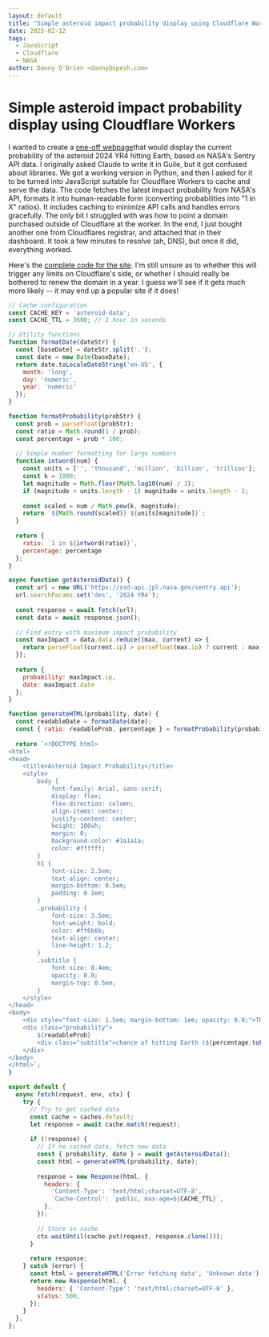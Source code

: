 ```yaml
---
layout: default
title: "Simple asteroid impact probability display using Cloudflare Workers"
date: 2025-02-12
tags:
  - JavaScript
  - Cloudflare
  - NASA
author: Danny O'Brien <danny@spesh.com>
---
```


# Simple asteroid impact probability display using Cloudflare Workers

I wanted to create a [one-off webpage](http://arewedoomedyet.org/)that would display the current probability of the asteroid 2024 YR4 hitting Earth, based on NASA's Sentry API data. I originally asked Claude to write it in Guile, but it got confused about libraries. We got a working version in Python, and then I asked for it to be turned into JavaScript suitable for Cloudflare Workers to cache and serve the data. The code fetches the latest impact probability from NASA's API, formats it into human-readable form (converting probabilities into "1 in X" ratios). It includes caching to minimize API calls and handles errors gracefully. The only bit I struggled with was how to point a domain purchased outside of Cloudflare at the worker. In the end, I just bought another one from Cloudflares registrar, and attached that in their dashboard. It took a few minutes to resolve (ah, DNS), but once it did, everything worked.

Here's the [complete code for the site](https://arewedoomedyet.org/). I'm still unsure as to whether this will trigger any limits on Cloudflare's side, or whether I should really be bothered to renew the domain in a year. I guess we'll see if it gets much more likely -- it may end up a popular site if it does!

```javascript
// Cache configuration
const CACHE_KEY = 'asteroid-data';
const CACHE_TTL = 3600; // 1 hour in seconds

// Utility functions
function formatDate(dateStr) {
  const [baseDate] = dateStr.split('.');
  const date = new Date(baseDate);
  return date.toLocaleDateString('en-US', { 
    month: 'long', 
    day: 'numeric', 
    year: 'numeric' 
  });
}

function formatProbability(probStr) {
  const prob = parseFloat(probStr);
  const ratio = Math.round(1 / prob);
  const percentage = prob * 100;
  
  // Simple number formatting for large numbers
  function intword(num) {
    const units = ['', 'thousand', 'million', 'billion', 'trillion'];
    const k = 1000;
    let magnitude = Math.floor(Math.log10(num) / 3);
    if (magnitude > units.length - 1) magnitude = units.length - 1;
    
    const scaled = num / Math.pow(k, magnitude);
    return `${Math.round(scaled)} ${units[magnitude]}`;
  }
  
  return {
    ratio: `1 in ${intword(ratio)}`,
    percentage: percentage
  };
}

async function getAsteroidData() {
  const url = new URL('https://ssd-api.jpl.nasa.gov/sentry.api');
  url.searchParams.set('des', '2024 YR4');
  
  const response = await fetch(url);
  const data = await response.json();
  
  // Find entry with maximum impact probability
  const maxImpact = data.data.reduce((max, current) => {
    return parseFloat(current.ip) > parseFloat(max.ip) ? current : max;
  });
  
  return {
    probability: maxImpact.ip,
    date: maxImpact.date
  };
}

function generateHTML(probability, date) {
  const readableDate = formatDate(date);
  const { ratio: readableProb, percentage } = formatProbability(probability);
  
  return `<!DOCTYPE html>
<html>
<head>
    <title>Asteroid Impact Probability</title>
    <style>
        body { 
            font-family: Arial, sans-serif;
            display: flex;
            flex-direction: column;
            align-items: center;
            justify-content: center;
            height: 100vh;
            margin: 0;
            background-color: #1a1a1a;
            color: #ffffff;
        }
        h1 {
            font-size: 2.5em;
            text-align: center;
            margin-bottom: 0.5em;
            padding: 0 1em;
        }
        .probability {
            font-size: 3.5em;
            font-weight: bold;
            color: #ff6b6b;
            text-align: center;
            line-height: 1.2;
        }
        .subtitle {
            font-size: 0.4em;
            opacity: 0.8;
            margin-top: 0.5em;
        }
    </style>
</head>
<body>
    <div style="font-size: 1.5em; margin-bottom: 1em; opacity: 0.9;">The <a href="https://cneos.jpl.nasa.gov/sentry/details.html#?des=2024%20YR4">asteroid 2024 YR4</a> has a</div>
    <div class="probability">
        ${readableProb}
        <div class="subtitle">chance of hitting Earth (${percentage.toFixed(4)}%) on ${readableDate}.</div>
    </div>
</body>
</html>`;
}

export default {
  async fetch(request, env, ctx) {
    try {
      // Try to get cached data
      const cache = caches.default;
      let response = await cache.match(request);
      
      if (!response) {
        // If no cached data, fetch new data
        const { probability, date } = await getAsteroidData();
        const html = generateHTML(probability, date);
        
        response = new Response(html, {
          headers: {
            'Content-Type': 'text/html;charset=UTF-8',
            'Cache-Control': `public, max-age=${CACHE_TTL}`,
          },
        });
        
        // Store in cache
        ctx.waitUntil(cache.put(request, response.clone()));
      }
      
      return response;
    } catch (error) {
      const html = generateHTML('Error fetching data', 'Unknown date');
      return new Response(html, {
        headers: { 'Content-Type': 'text/html;charset=UTF-8' },
        status: 500,
      });
    }
  },
};
```
